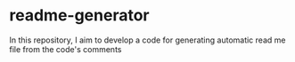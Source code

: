 # readme-generator
In this repository, I aim to develop a code for generating automatic read me file from the code's comments
